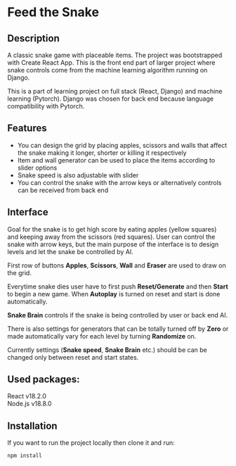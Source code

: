 # Feed the Snake

## Description

A classic snake game with placeable items. The project was bootstrapped with
Create React App. This is the front end part of larger project where snake controls
come from the machine learning algorithm running on Django.

This is a part of learning project on full stack (React, Django) and machine learning (Pytorch). Django was chosen for back end because language compatibility with Pytorch.

## Features

- You can design the grid by placing apples, scissors and walls that affect the snake making it longer, shorter or killing it respectively
- Item and wall generator can be used to place the items according to slider options
- Snake speed is also adjustable with slider
- You can control the snake with the arrow keys or alternatively controls can be received from back end

## Interface

Goal for the snake is to get high score by eating apples (yellow squares) and keeping away from the scissors (red squares). User can control the snake with arrow keys, but the main purpose of the interface is to design levels and let the snake be controlled by AI.

First row of buttons __Apples__, __Scissors__, __Wall__ and __Eraser__ are used to draw on the grid.

Everytime snake dies user have to first push __Reset/Generate__ and then __Start__ to begin a new game. When __Autoplay__ is turned on reset and start is done automatically.

__Snake Brain__ controls if the snake is being controlled by user or back end AI.

There is also settings for generators that can be totally turned off by __Zero__ or made automatically vary for each level by turning __Randomize__ on.

Currently settings (__Snake speed__, __Snake Brain__ etc.) should be can be changed only between reset and start states.

## Used packages:

React v18.2.0<br/>
Node.js v18.8.0

## Installation

If you want to run the project locally then clone it and run:

```
npm install
```
